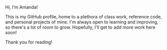 Hi, I’m Amanda!

This is my GitHub profile, home to a plethora of class work, reference code, and personal projects of mine. I'm always open to learning and improving, so there's a lot of room to grow. Hopefully, I'll get to add more work here soon!

Thank you for reading!


<!---
amandahn/amandahn is a ✨ special ✨ repository because its `README.md` (this file) appears on your GitHub profile.
You can click the Preview link to take a look at your changes.
--->

